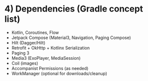 # 4) Dependencies (Gradle concept list)
- Kotlin, Coroutines, Flow
- Jetpack Compose (Material3, Navigation, Paging Compose)
- Hilt (Dagger/Hilt)
- Retrofit + OkHttp + Kotlinx Serialization
- Paging 3
- Media3 (ExoPlayer, MediaSession)
- Coil (images)
- Accompanist Permissions (as needed)
- WorkManager (optional for downloads/cleanup)

